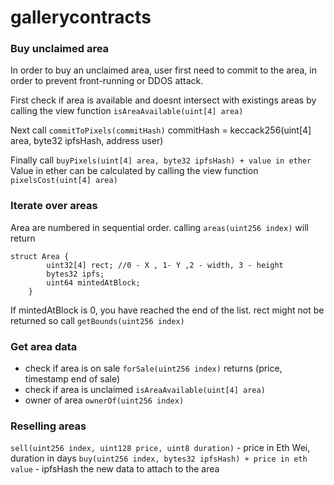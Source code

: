 # gallerycontracts

### Buy unclaimed area

In order to buy an unclaimed area, user first need to commit to the area, in order to prevent front-running or DDOS attack.

First check if area is available and doesnt intersect with existings areas by calling the view function
`isAreaAvailable(uint[4] area)`

Next call `commitToPixels(commitHash)` commitHash = keccack256(uint[4] area, byte32 ipfsHash, address user)

Finally call
`buyPixels(uint[4] area, byte32 ipfsHash) + value in ether`
  Value in ether can be calculated by calling the view function `pixelsCost(uint[4] area)`
  
### Iterate over areas
Area are numbered in sequential order.
calling `areas(uint256 index)` will return
```
struct Area {
        uint32[4] rect; //0 - X , 1- Y ,2 - width, 3 - height
        bytes32 ipfs;
        uint64 mintedAtBlock;
    }
```

If mintedAtBlock is 0, you have reached the end of the list.
rect might not be returned so call `getBounds(uint256 index)`

### Get area data
- check if area is on sale `forSale(uint256 index)` returns (price, timestamp end of sale)
- check if area is unclaimed `isAreaAvailable(uint[4] area)`
- owner of area `ownerOf(uint256 index)`

### Reselling areas
`sell(uint256 index, uint128 price, uint8 duration)` - price in Eth Wei, duration in days
`buy(uint256 index, bytes32 ipfsHash) + price in eth value` - ipfsHash the new data to attach to the area

